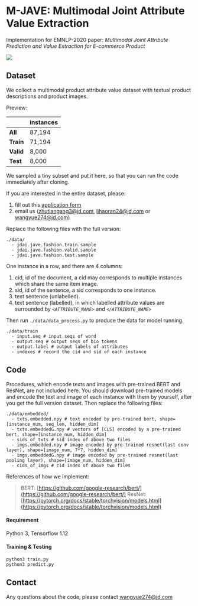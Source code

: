# M-JAVE: Multimodal Joint Attribute Value Extraction

Implementation for EMNLP-2020 paper: *Multimodal Joint Attribute Prediction and Value Extraction for E-commerce Product*

![](https://i.loli.net/2020/09/15/V5oMdqxBcwSiDer.png)

## Dataset

We collect a multimodal product attribute value dataset with textual product descriptions and product images.

Preview:

|   |  instances |
| :------------ | :------------ |
| **All** | 87,194 |
| **Train** | 71,194 |
| **Valid** | 8,000 |
| **Test** | 8,000 |

We sampled a tiny subset and put it here, so that you can run the code immediately after cloning.

If you are interested in the entire dataset, please:
1. fill out this <u>[application form](https://drive.google.com/file/d/1n2fpl0UuUtc2gDK-XOs0h3u0Mz9zpYBY/view?usp=sharing)</u>
2. email us (<u>[zhutiangang3@jd.com](mailto:zhutiangang3@jd.com)</u>, <u>[lihaoran24@jd.com](mailto:lihaoran24@jd.com)</u> or <u>[wangyue274@jd.com](mailto:wangyue274@jd.com)</u>)

Replace the following files with the full version:
```
./data/
  - jdai.jave.fashion.train.sample
  - jdai.jave.fashion.valid.sample
  - jdai.jave.fashion.test.sample
```

One instance in a row, and there are 4 columns:
1. cid, id of the document, a cid may corresponds to multiple instances which share the same item image.
2. sid, id of the sentence, a sid corresponds to one instance. 
3. text sentence (unlabelled).
4. text sentence (labelled), in which labelled attribute values are surrounded by *`<ATTRIBUTE_NAME>`* and *`</ATTRIBUTE_NAME>`*

Then run `./data/data_process.py` to produce the data for model running.

```
./data/train
  - input.seq # input seqs of word
  - output.seq # output seqs of bio tokens
  - output.label # output labels of attributes 
  - indexes # record the cid and sid of each instance
```

## Code

Procedures, which encode texts and images with pre-trained BERT and ResNet, are not included here. You should download pre-trained models and encode the text and image of each instance with them by yourself, after you get the full version dataset. Then replace the following files:

```
./data/embedded/
  - txts.embedded.npy # text encoded by pre-trained bert, shape=[instance_num, seq_len, hidden_dim]
  - txts.embeddedG.npy # vectors of [CLS] encoded by a pre-trained bert, shape=[instance_num, hidden_dim]
  - sids_of_txts # sid index of above two files
  - imgs.embedded.npy # image encoded by pre-trained resnet(last conv layer), shape=[image_num, 7*7, hidden_dim]
  - imgs.embeddedG.npy # image encoded by pre-trained resnet(last pooling layer), shape=[image_num, hidden_dim]
  - cids_of_imgs # cid index of above two files
```

References of how we implement: 

> BERT: [https://github.com/google-research/bert/](https://github.com/google-research/bert/)
> ResNet: [https://pytorch.org/docs/stable/torchvision/models.html](https://pytorch.org/docs/stable/torchvision/models.html)

#### Requirement

Python 3, Tensorflow 1.12

#### Training & Testing

```
python3 train.py
python3 predict.py
```

## Contact 
Any questions about the code, please contact <u>[wangyue274@jd.com](mailto:wangyue274@jd.com)</u>
